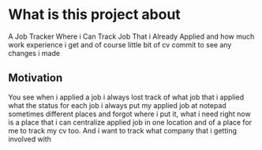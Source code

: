 # What is this project about

A Job Tracker Where i Can Track Job That i Already Applied and how much work experience i get and of course little bit of cv commit to see any changes i made

## Motivation

You see when i applied a job i always lost track of what job that i applied what the status for each job i always put my applied job at notepad sometimes different places and forgot where i put it, what i need right now is a place that i can centralize applied job in one location and of a place for me to track my cv too. And i want to track what company that i getting involved with
